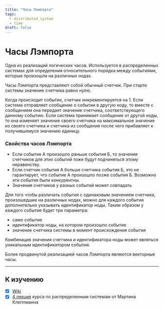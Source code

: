 ```yaml
---
title: "Часы Лэмпорта"
tags: 
  - distributed_system
  - time
draft: false
---
```


# Часы Лэмпорта

Одна из реализаций логических часов.
Используется в распределенных системах для определения относительного порядка между событиями, которые произошли на различных нодах.

Часы Лэмпорта представляют собой обычный счетчик.
При старте системы значение счетчика равно нулю.

Когда происходит событие, счетчик инкрементируется на 1.
Если система отправляет сообщение о событии в другую ноду, то вместе с сообщением она передает значение счетчика, соответствующего данному событию.
Если система принимает сообщение от другой ноды, то она изменяет значение своего счетчика на максимальное значение из своего счетчика и счетчика из сообщения после чего прибавляет к получившемуся значению единицу.

### Свойства часов Лэмпорта
- Если событие А произошло раньше события Б, то значения счетчиков для этих событий тоже будут подчиняться этому неравенству.
- Если счетчик события А больше счетчика события Б, это не гарантирует, что событие А произошло позже события Б. Возможно эти события были конкурентны.
- Значения счетчиков у разных событий может совпадать

Для того чтобы различать события с одинаковым значением счетчика, произошедшие на различных нодах, можно для каждого события дополнительно указывать идентификатор ноды.
Таким образом у каждого события будет три параметра:
- само событие
- идентификатор ноды, на котором произошло событие
- значение счетчика системы в момент происхождения события

Комбинация значения счетчика и идентификатора ноды может являться уникальным идентификатором события.

Более продвинутой реализацией часов Лэмпорта являются векторные часы.

---
## К изучению
- [X] [Wiki](https://ru.wikipedia.org/wiki/%D0%A7%D0%B0%D1%81%D1%8B_%D0%9B%D1%8D%D0%BC%D0%BF%D0%BE%D1%80%D1%82%D0%B0)
- [X] [4 лекция](https://www.youtube.com/watch?v=FQ_2N3AQu0M&list=PLeKd45zvjcDFUEv_ohr_HdUFe97RItdiB&index=8&ab_channel=MartinKleppmann) курса по распределенным системам от Мартина Клеппманна
